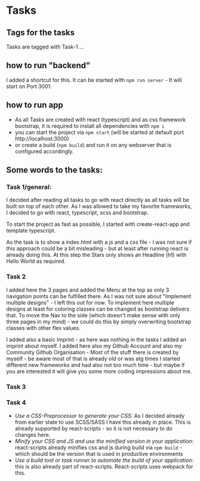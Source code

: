 # Tasks
## Tags for the tasks
Tasks are tagged with Task-1 ...

## how to run "backend"
I added a shortcut for this. It can be started with `npm run server` - It will start on Port 3001.

## how to run app
- As all Tasks are created with react (typescript) and as css framework bootstrap, it is required to install all 
  dependencies with `npm i`
- you can start the project via `npm start` (will be started at default port http://localhost:3000)
- or create a build (`npm build`) and run it on any webserver that is configured accordingly.

## Some words to the tasks:
### Task 1/general:
I decided after reading all tasks to go with react directly as all tasks will be built on top of each other.
As I was allowed to take my favorite frameworks, I decided to go with react, typescript, scss and bootstrap.

To start the project as fast as possible, I started with create-react-app and template typescript.

As the task is to show a index.html with a js and a css file - I was not sure if this approach could be a bit 
misleading - but at least after running react is already doing this. At this step the Stars only shows an 
Headline (h1) with Hello World as required.

### Task 2
I added here the 3 pages and added the Menu at the top as only 3 navigation points can be fulfilled there.
As I was not sure about "Implement multiple designs" - I left this out for now. To implement here multiple 
designs at least for coloring classes can be changed as bootstrap delivers that. To move the Nav to the side 
(which doesn't make sense with only three pages in my mind) - we could do this by simply overwriting bootstrap
classes with other flex values. 

I added also a basic Imprint - as here was nothing in the tasks I added an imprint about myself.
I added here also my Github Account and also my Community Github Organisation - Most of the stuff there
is created by myself - be aware most of that is already old or was atg times I started different new frameworks
and had also not too much time - but maybe if you are interested it will give you some more coding impressions 
about me.

### Task 3

### Task 4
- _Use a CSS-Preprocessor to generate your CSS:_ As I decided already from earlier state to use SCSS/SASS 
  I have this already in place. This is already supported by react-scripts - so it is not necessary to do 
  changes here. 
- _Minify your CSS and JS and use the minified version in your application:_ react-scripts already minifies 
  css and js during build via `npm build` - which should be the version that is used in productive environments
- _Use a build tool or task runner to automate the build of your application:_ this is also already part of 
  react-scripts. React-scripts uses webpack for this.
